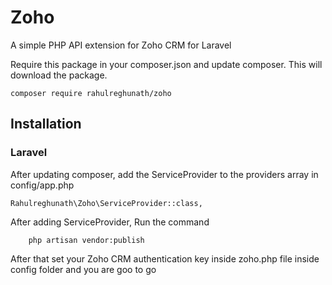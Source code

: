 # Zoho
A simple PHP API extension for Zoho CRM for Laravel

Require this package in your composer.json and update composer. This will download the package.

    composer require rahulreghunath/zoho

## Installation

### Laravel

After updating composer, add the ServiceProvider to the providers array in config/app.php

    Rahulreghunath\Zoho\ServiceProvider::class,
    
After adding ServiceProvider, Run the command 
        
        php artisan vendor:publish
        
After that set your Zoho CRM authentication key inside zoho.php file inside config folder and you are goo to go
